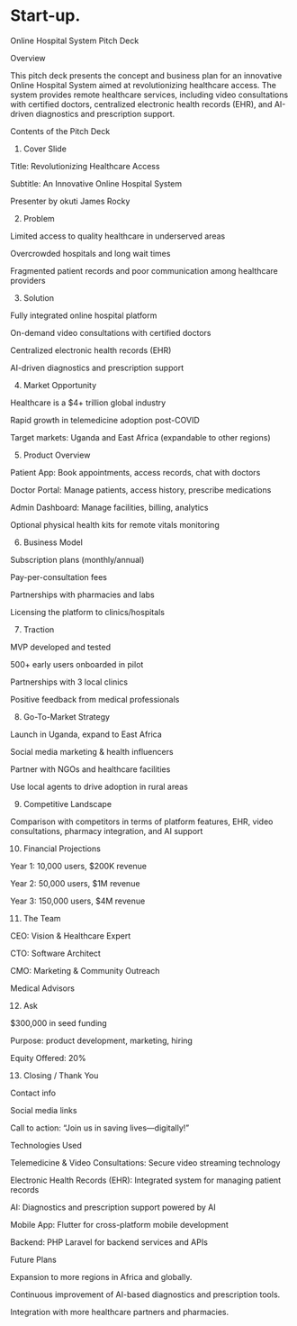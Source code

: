# Start-up.

Online Hospital System Pitch Deck

Overview

This pitch deck presents the concept and business plan for an innovative Online Hospital System aimed at revolutionizing healthcare access. The system provides remote healthcare services, including video consultations with certified doctors, centralized electronic health records (EHR), and AI-driven diagnostics and prescription support.

Contents of the Pitch Deck

1. Cover Slide

Title: Revolutionizing Healthcare Access

Subtitle: An Innovative Online Hospital System

Presenter by okuti James Rocky 


2. Problem

Limited access to quality healthcare in underserved areas

Overcrowded hospitals and long wait times

Fragmented patient records and poor communication among healthcare providers


3. Solution

Fully integrated online hospital platform

On-demand video consultations with certified doctors

Centralized electronic health records (EHR)

AI-driven diagnostics and prescription support


4. Market Opportunity

Healthcare is a $4+ trillion global industry

Rapid growth in telemedicine adoption post-COVID

Target markets: Uganda and East Africa (expandable to other regions)


5. Product Overview

Patient App: Book appointments, access records, chat with doctors

Doctor Portal: Manage patients, access history, prescribe medications

Admin Dashboard: Manage facilities, billing, analytics

Optional physical health kits for remote vitals monitoring


6. Business Model

Subscription plans (monthly/annual)

Pay-per-consultation fees

Partnerships with pharmacies and labs

Licensing the platform to clinics/hospitals


7. Traction

MVP developed and tested

500+ early users onboarded in pilot

Partnerships with 3 local clinics

Positive feedback from medical professionals


8. Go-To-Market Strategy

Launch in Uganda, expand to East Africa

Social media marketing & health influencers

Partner with NGOs and healthcare facilities

Use local agents to drive adoption in rural areas


9. Competitive Landscape

Comparison with competitors in terms of platform features, EHR, video consultations, pharmacy integration, and AI support


10. Financial Projections

Year 1: 10,000 users, $200K revenue

Year 2: 50,000 users, $1M revenue

Year 3: 150,000 users, $4M revenue


11. The Team

CEO: Vision & Healthcare Expert

CTO: Software Architect

CMO: Marketing & Community Outreach

Medical Advisors


12. Ask

$300,000 in seed funding

Purpose: product development, marketing, hiring

Equity Offered: 20%


13. Closing / Thank You

Contact info

Social media links

Call to action: “Join us in saving lives—digitally!”


Technologies Used

Telemedicine & Video Consultations: Secure video streaming technology

Electronic Health Records (EHR): Integrated system for managing patient records

AI: Diagnostics and prescription support powered by AI

Mobile App: Flutter for cross-platform mobile development

Backend: PHP Laravel for backend services and APIs


Future Plans

Expansion to more regions in Africa and globally.

Continuous improvement of AI-based diagnostics and prescription tools.

Integration with more healthcare partners and pharmacies.
